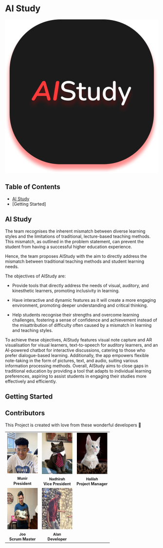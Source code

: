 # AI Study

![AIStudy](/images/App%20Icon.png)

## Table of Contents
- [AI Study](#ai-study-1)
- [Getting Started]

## AI Study
The team recognises the inherent mismatch between diverse learning styles and the limitations of traditional, lecture-based teaching methods. This mismatch, as outlined in the problem statement, can prevent the student from having a successful higher education experience.

Hence, the team proposes AIStudy with the aim to directly address the mismatch between traditional teaching methods and student learning needs.

The objectives of AIStudy are:

- Provide tools that directly address the needs of visual, auditory, and kinesthetic learners, promoting inclusivity in learning.

- Have interactive and dynamic features as it will create a more engaging environment, promoting deeper understanding and critical thinking.

- Help students recognise their strengths and overcome learning challenges, fostering a sense of confidence and achievement instead of the misattribution of difficulty often caused by a mismatch in learning and teaching styles.

To achieve these objectives, AIStudy features visual note capture and AR visualisation for visual learners, text-to-speech for auditory learners, and an AI-powered chatbot for interactive discussions, catering to those who prefer dialogue-based learning. Additionally, the app empowers flexible note-taking in the form of pictures, text, and audio, suiting various information processing methods. Overall, AIStudy aims to close gaps in traditional education by providing a tool that adapts to individual learning preferences, aspiring to assist students in engaging their studies more effectively and efficiently.


## Getting Started

## Contributors

This Project is created with love from these wonderful developers :stars:

<table>
    <tbody>
        <tr>
            <td align="center" valign="top" ><a href="https://open.spotify.com/artist/531jX24sAaubxX3bHizUGA?si=7181f45ca0ca490c"><img src="/images/Handsome-Munir.JPG" width="100px;" alt="Munir"/><br /><sub><b>Munir</b></a>
            <br><b style="font-size:0.9em;">President</b></td>
            <td align="center" valign="top" ><a href="https://tenor.com/ngzUtFZhW5g.gif"><img src="/images/neowdirah.jpeg" width="100px;" height="135px;" alt="Nadhirah"/><br /><sub><b>Nadhirah</b></a><br><b style="font-size:0.9em;">Vice President</b></td>
            <td align="center" valign="top" ><a href="https://tenor.com/j3qyRzIODED.gif"><img src="/images/hamewmew.jpeg" width="100px;" height="135px;" alt="Halilah"/><br /><sub><b>Halilah</b></a><br><b style="font-size:0.9em;">Project Manager</b></td>
        </tr>
        <tr>
            <td align="center" valign="top" ><a href="https://tenor.com/j3qyRzIODED.gif"><img src="/images/Joo.JPG" width="100px;" height="135px;" alt="Joo"/><br /><sub><b>Joo</b></a><br><b style="font-size:0.9em;">Scrum Master</b></td>
            <td align="center" valign="top" ><a href="https://tenor.com/j3qyRzIODED.gif"><img src="/images/JanitorIsMe.jpg" width="100px;" height="135px;" alt="Alan"/><br /><sub><b>Alan</b></a><br><b style="font-size:0.9em;">Developer</b></td>
        </tr>
    </tbody>
</table>    
